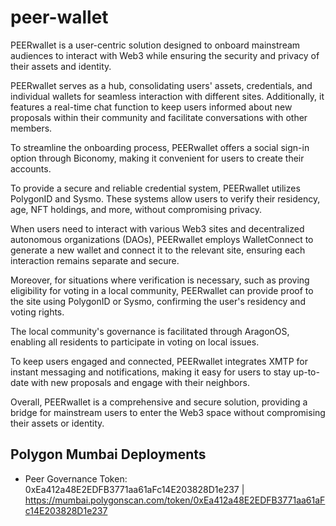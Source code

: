 # peer-wallet
PEERwallet is a user-centric solution designed to onboard mainstream audiences to interact with Web3 while ensuring the security and privacy of their assets and identity.

PEERwallet serves as a hub, consolidating users' assets, credentials, and individual wallets for seamless interaction with different sites. Additionally, it features a real-time chat function to keep users informed about new proposals within their community and facilitate conversations with other members.

To streamline the onboarding process, PEERwallet offers a social sign-in option through Biconomy, making it convenient for users to create their accounts.

To provide a secure and reliable credential system, PEERwallet utilizes PolygonID and Sysmo. These systems allow users to verify their residency, age, NFT holdings, and more, without compromising privacy.

When users need to interact with various Web3 sites and decentralized autonomous organizations (DAOs), PEERwallet employs WalletConnect to generate a new wallet and connect it to the relevant site, ensuring each interaction remains separate and secure.

Moreover, for situations where verification is necessary, such as proving eligibility for voting in a local community, PEERwallet can provide proof to the site using PolygonID or Sysmo, confirming the user's residency and voting rights.

The local community's governance is facilitated through AragonOS, enabling all residents to participate in voting on local issues.

To keep users engaged and connected, PEERwallet integrates XMTP for instant messaging and notifications, making it easy for users to stay up-to-date with new proposals and engage with their neighbors.

Overall, PEERwallet is a comprehensive and secure solution, providing a bridge for mainstream users to enter the Web3 space without compromising their assets or identity.

## Polygon Mumbai Deployments

- Peer Governance Token: 0xEa412a48E2EDFB3771aa61aFc14E203828D1e237 | https://mumbai.polygonscan.com/token/0xEa412a48E2EDFB3771aa61aFc14E203828D1e237

